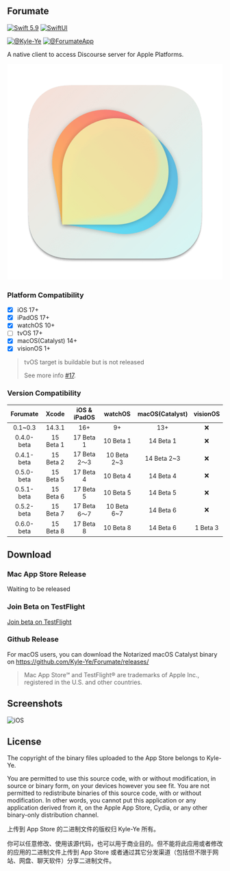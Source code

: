 ## Forumate

[![Swift 5.9](https://img.shields.io/badge/Swift-5.9-ED523F.svg?style=flat)](https://swift.org/)
[![SwiftUI](https://img.shields.io/badge/SwiftUI-✓-orange)](https://developer.apple.com/xcode/swiftui/)

[![@Kyle-Ye](https://img.shields.io/badge/contact-%40Kyle--Ye-yellow.svg?style=flat)](https://twitter.com/KyleSwifter)
[![@ForumateApp](https://img.shields.io/badge/contact-%40ForumateApp-yellow.svg?style=flat)](https://twitter.com/ForumateApp)

A native client to access Discourse server for Apple Platforms.

![Forumate](Forumate/Other/Assets.xcassets/AppIcon.appiconset/AppIcon-macOS-512.png)

### Platform Compatibility

- [x] iOS 17+
- [x] iPadOS 17+
- [x] watchOS 10+
- [ ] tvOS 17+
- [x] macOS(Catalyst) 14+
- [x] visionOS 1+

> tvOS target is buildable but is not released
>  
> See more info [#17](https://github.com/Kyle-Ye/Forumate/issues/17).

### Version Compatibility

|  Forumate  |   Xcode   | iOS & iPadOS |   watchOS   | macOS(Catalyst) | visionOS |
| :--------: | :-------: | :----------: | :---------: | :-------------: | :------: |
|  0.1~0.3   |  14.3.1   |     16+      |     9+      |       13+       |    ❌     |
| 0.4.0-beta | 15 Beta 1 |  17 Beta 1   |  10 Beta 1  |    14 Beta 1    |    ❌     |
| 0.4.1-beta | 15 Beta 2 | 17 Beta 2～3 | 10 Beta 2~3 |   14 Beta 2~3   |    ❌     |
| 0.5.0-beta | 15 Beta 5 |  17 Beta 4   |  10 Beta 4  |    14 Beta 4    |    ❌     |
| 0.5.1-beta | 15 Beta 6 |  17 Beta 5   |  10 Beta 5  |    14 Beta 5    |    ❌     |
| 0.5.2-beta | 15 Beta 7 | 17 Beta 6～7 | 10 Beta 6~7 |    14 Beta 6    |    ❌     |
| 0.6.0-beta | 15 Beta 8 |  17 Beta 8   |  10 Beta 8  |    14 Beta 6    | 1 Beta 3 |

## Download

### Mac App Store Release

Waiting to be released

### Join Beta on TestFlight

[Join beta on TestFlight](https://testflight.apple.com/join/4kpEtmsk)

### Github Release

For macOS users, you can download the Notarized macOS Catalyst binary on https://github.com/Kyle-Ye/Forumate/releases/

> Mac App Store℠ and TestFlight® are trademarks of Apple Inc., registered in the U.S. and other countries.

## Screenshots

![iOS](Resources/iOS.png)

## License

The copyright of the binary files uploaded to the App Store belongs to Kyle-Ye.

You are permitted to use this source code, with or without modification, in source or binary form, on your devices however you see fit. You are not permitted to redistribute binaries of this source code, with or without modification. In other words, you cannot put this application or any application derived from it, on the Apple App Store, Cydia, or any other binary-only distribution channel.

上传到 App Store 的二进制文件的版权归 Kyle-Ye 所有。

你可以任意修改、使用该源代码，也可以用于商业目的。但不能将此应用或者修改的应用的二进制文件上传到 App Store 或者通过其它分发渠道（包括但不限于网站、网盘、聊天软件）分享二进制文件。
